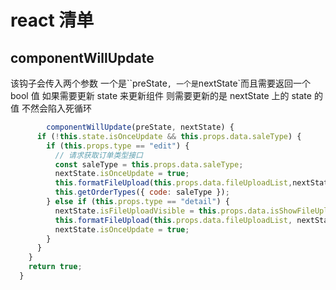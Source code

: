 # react 清单

## componentWillUpdate

该钩子会传入两个参数 一个是``preState`, 一个是`nextState`而且需要返回一个 bool 值 如果需要更新 state 来更新组件 则需要更新的是 nextState 上的 state 的值 不然会陷入死循环

```js
		componentWillUpdate(preState, nextState) {
      if (!this.state.isOnceUpdate && this.props.data.saleType) {
        if (this.props.type == "edit") {
          // 请求获取订单类型接口
          const saleType = this.props.data.saleType;
          nextState.isOnceUpdate = true;
          this.formatFileUpload(this.props.data.fileUploadList,nextState);
          this.getOrderTypes({ code: saleType });
        } else if (this.props.type == "detail") {
          nextState.isFileUploadVisible = this.props.data.isShowFileUpload;
          this.formatFileUpload(this.props.data.fileUploadList, nextState);
          nextState.isOnceUpdate = true;
        }
      }
    }
    return true;
  }
```
